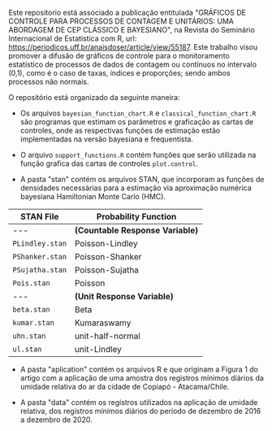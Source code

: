 Este repositorio está associado a publicação entitulada "GRÁFICOS DE CONTROLE PARA PROCESSOS DE CONTAGEM E UNITÁRIOS: UMA ABORDAGEM DE CEP CLÁSSICO E BAYESIANO", na Revista do Seminário Internacional de Estatística com R, url: https://periodicos.uff.br/anaisdoser/article/view/55187. Este trabalho visou promover a difusão de gráficos de controle para o monitoramento estatístico de processos de dados de contagem ou contínuos no intervalo (0,1), como é o caso de taxas, índices e proporções; sendo ambos processos não normais.

O repositório está organizado da seguinte maneira:

- Os arquivos `bayesian_function_chart.R` e `classical_function_chart.R` são programas que estimam os parâmetros e graficação as cartas de controles, onde as respectivas funções de estimação estão implementadas na versão bayesiana e frequentista.

- O arquivo `support_functions.R` contém funções que serão utilizada na função grafica das cartas de controles `plot.control`.

- A pasta "stan" contém os arquivos STAN, que incorporam as funções de densidades necessárias para a estimação via aproximação numérica bayesiana Hamiltonian Monte Carlo (HMC).

| STAN File | Probability Function |
| --- | --- |
| --- | **(Countable Response Variable)** |
| `PLindley.stan` | Poisson-Lindley |
| `PShanker.stan` | Poisson-Shanker |
| `PSujatha.stan` | Poisson-Sujatha |
| `Pois.stan`     | Poisson         |
| --- | **(Unit Response Variable)**  |
| `beta.stan`     | Beta            |
| `kumar.stan`    | Kumaraswamy     |
| `uhn.stan`      | unit-half-normal |
| `ul.stan`       | unit-Lindley    |

- A pasta "aplication" contém os arquivos R e que originam a Figura 1 do artigo com a aplicação de uma amostra dos registros mínimos diários da umidade relativa do ar da cidade de Copiapó - Atacama/Chile.

- A pasta "data" contém os registros utilizados na aplicação de umidade relativa, dos registros mínimos diários do período de dezembro de 2016 a dezembro de 2020.
